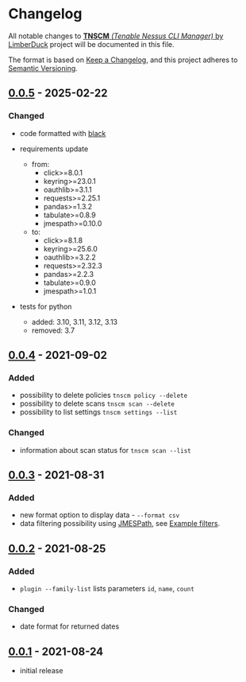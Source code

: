 # Changelog

All notable changes to [**TNSCM** *(Tenable Nessus CLI Manager)* by LimberDuck][1] project will be documented in this file.

The format is based on [Keep a Changelog](https://keepachangelog.com/en/1.0.0/),
and this project adheres to [Semantic Versioning](https://semver.org/spec/v2.0.0.html).

## [0.0.5] - 2025-02-22

### Changed

- code formatted with [black](https://black.readthedocs.io)
- requirements update
  - from:
    - click>=8.0.1
    - keyring>=23.0.1
    - oauthlib>=3.1.1
    - requests>=2.25.1
    - pandas>=1.3.2
    - tabulate>=0.8.9
    - jmespath>=0.10.0
  - to:
    - click>=8.1.8
    - keyring>=25.6.0
    - oauthlib>=3.2.2
    - requests>=2.32.3
    - pandas>=2.2.3
    - tabulate>=0.9.0
    - jmespath>=1.0.1

- tests for python
  - added: 3.10, 3.11, 3.12, 3.13
  - removed: 3.7



## [0.0.4] - 2021-09-02

### Added

- possibility to delete policies `tnscm policy --delete`
- possibility to delete scans `tnscm scan --delete`
- possibility to list settings `tnscm settings --list`

### Changed

- information about scan status for `tnscm scan --list`

## [0.0.3] - 2021-08-31

### Added

- new format option to display data - `--format csv`
- data filtering possibility using [JMESPath](https://jmespath.org), see [Example filters](https://github.com/LimberDuck/tnscm#example-filters).

## [0.0.2] - 2021-08-25

### Added

- `plugin --family-list` lists parameters `id`, `name`, `count`

### Changed

- date format for returned dates

## [0.0.1] - 2021-08-24

- initial release

[0.0.5]: https://github.com/LimberDuck/tnscm/compare/v0.0.4...v0.0.4
[0.0.4]: https://github.com/LimberDuck/tnscm/compare/v0.0.3...v0.0.4
[0.0.3]: https://github.com/LimberDuck/tnscm/compare/v0.0.2...v0.0.3
[0.0.2]: https://github.com/LimberDuck/tnscm/compare/v0.0.1...v0.0.2
[0.0.1]: https://github.com/LimberDuck/tnscm/releases/tag/v0.0.1

[1]: https://github.com/LimberDuck/tnscm
